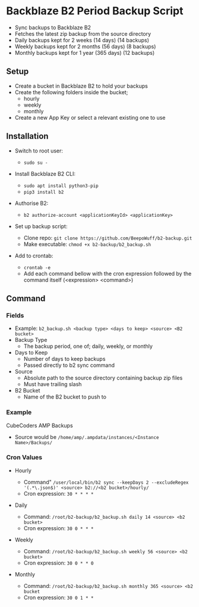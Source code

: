 # Backblaze B2 Period Backup Script

- Sync backups to Backblaze B2
- Fetches the latest zip backup from the source directory
- Daily backups kept for 2 weeks (14 days) (14 backups)
- Weekly backups kept for 2 months (56 days) (8 backups)
- Monthly backups kept for 1 year (365 days) (12 backups)

## Setup

- Create a bucket in Backblaze B2 to hold your backups
- Create the following folders inside the bucket;
    - hourly
    - weekly
    - monthly
- Create a new App Key or select a relevant existing one to use

## Installation

- Switch to root user:
    - `sudo su -`


- Install Backblaze B2 CLI:
    - `sudo apt install python3-pip`
    - `pip3 install b2`


- Authorise B2:
    - `b2 authorize-account <applicationKeyId> <applicationKey>`


- Set up backup script:
    - Clone repo: `git clone https://github.com/BeepoWuff/b2-backup.git`
    - Make executable: `chmod +x b2-backup/b2_backup.sh`


- Add to crontab:
    - `crontab -e`
    - Add each command bellow with the cron expression followed by the command itself (\<expression> \<command>)

## Command

### Fields

- Example: `b2_backup.sh <backup type> <days to keep> <source> <B2 bucket>`
- Backup Type
    - The backup period, one of; daily, weekly, or monthly
- Days to Keep
    - Number of days to keep backups
    - Passed directly to b2 sync command
- Source
    - Absolute path to the source directory containing backup zip files
    - Must have trailing slash
- B2 Bucket
    - Name of the B2 bucket to push to

### Example

CubeCoders AMP Backups
- Source would be `/home/amp/.ampdata/instances/<Instance Name>/Backups/`

### Cron Values

- Hourly
    - Command" `/user/local/bin/b2 sync --keepDays 2 --excludeRegex '(.*\.json$)' <source> b2://<b2 bucket>/hourly/`
    - Cron expression: `30 * * * *`


- Daily
    - Command: `/root/b2-backup/b2_backup.sh daily 14 <source> <b2 bucket>`
    - Cron expression: `30 0 * * *`


- Weekly
    - Command: `/root/b2-backup/b2_backup.sh weekly 56 <source> <b2 bucket>`
    - Cron expression: `30 0 * * 0`


- Monthly
    - Command: `/root/b2-backup/b2_backup.sh monthly 365 <source> <b2 bucket`
    - Cron expression: `30 0 1 * *`
